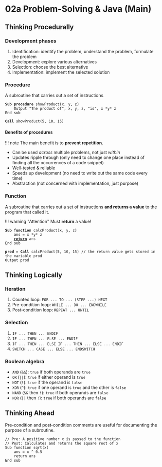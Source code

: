 # 02a Problem-Solving & Java (Main)

## Thinking Procedurally

### Development phases

1. Identification: identify the problem, understand the problem, formulate the problem
2. Development: explore various alternatives
3. Selection: choose the best alternative
4. Implementation: implement the selected solution

### Procedure

A subroutine that carries out a set of instructions.

<pre><code><b>Sub procedure</b> showProduct(x, y, z)
    Output "The product of", x, y, z, "is", x *y* z
End sub

<b>Call</b> showProduct(5, 10, 15)
</code></pre>

#### Benefits of procedures

!!! note
    The main benefit is to **prevent repetition**.

- Can be used *across* multiple problems, not just *within*
- Updates ripple through (only need to change one place instead of finding all the occurrences of a code snippet)
- Well-tested & reliable
- Speeds up development (no need to write out the same code every time)
- Abstraction (not concerned with implementation, just purpose)

### Function

A subroutine that carries out a set of instructions **and returns a value** to the program that called it.

!!! warning "Attention"
    Must **return** a value!

<pre><code><b>Sub function</b> calcProduct(x, y, z)
    ans = x *y* z
    <b><u>return</u></b> ans
End sub

<b>prod</b> = <b>Call</b> calcProduct(5, 10, 15) // the return value gets stored in the variable prod
Output prod
</code></pre>

## Thinking Logically

### Iteration

1. Counted loop: `FOR ... TO ... (STEP ...) NEXT`
2. Pre-condition loop: `WHILE ... DO ... ENDWHILE`
3. Post-condition loop: `REPEAT ... UNTIL`

### Selection

1. `IF ... THEN ... ENDIF`
2. `IF ... THEN ... ELSE ... ENDIF`
3. `IF ... THEN ... ELSE IF ... THEN ... ELSE ... ENDIF`
4. `SWITCH ... CASE ... ELSE ... ENDSWITCH`

### Boolean algebra

- `AND` (`&&`): `true` if both operands are `true`
- `OR` (`||`): `true` if either operand is `true`
- `NOT` (`!`): `true` if the operand is `false`
- `XOR` (`^`): `true` if one operand is `true` and the other is `false`
- `NAND` (`&&` then `!`): `true` if both operands are `false`
- `NOR` (`||` then `!`): `true` if both operands are `false`

## Thinking Ahead

Pre-condition and post-condition comments are useful for documenting the purpose of a subroutine.

```pseudo
// Pre: A positive number x is passed to the function
// Post: Calculates and returns the square root of x
Sub function sqrt(x)
    ans = x ^ 0.5
    return ans
End sub
```
